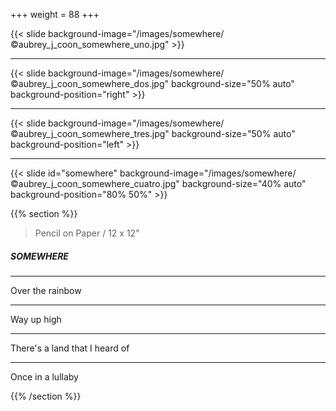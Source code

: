 +++
weight = 88
+++


{{< slide background-image="/images/somewhere/©aubrey_j_coon_somewhere_uno.jpg" >}}

---

{{< slide background-image="/images/somewhere/©aubrey_j_coon_somewhere_dos.jpg" background-size="50% auto" background-position="right" >}}

---

{{< slide background-image="/images/somewhere/©aubrey_j_coon_somewhere_tres.jpg"  background-size="50% auto" background-position="left" >}}

---

{{< slide id="somewhere" background-image="/images/somewhere/©aubrey_j_coon_somewhere_cuatro.jpg" background-size="40% auto" background-position="80% 50%" >}}

{{% section %}}

> Pencil on Paper / 12 x 12"

##### SOMEWHERE

---

Over the rainbow

---

Way up high

---

There's a land that I heard of

---

Once in a lullaby

{{% /section %}}